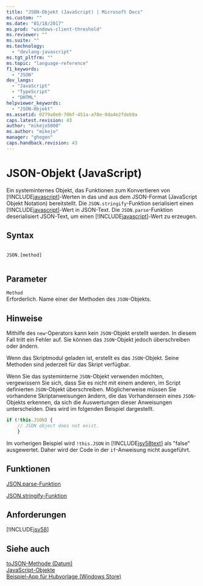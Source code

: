 ```yaml
---
title: "JSON-Objekt (JavaScript) | Microsoft Docs"
ms.custom: ""
ms.date: "01/18/2017"
ms.prod: "windows-client-threshold"
ms.reviewer: ""
ms.suite: ""
ms.technology: 
  - "devlang-javascript"
ms.tgt_pltfrm: ""
ms.topic: "language-reference"
f1_keywords: 
  - "JSON"
dev_langs: 
  - "JavaScript"
  - "TypeScript"
  - "DHTML"
helpviewer_keywords: 
  - "JSON-Objekt"
ms.assetid: 0279a0e0-70bf-451a-a78e-0da4e2fdeb9a
caps.latest.revision: 43
author: "mikejo5000"
ms.author: "mikejo"
manager: "ghogen"
caps.handback.revision: 43
---
```

# JSON-Objekt (JavaScript)
Ein systeminternes Objekt, das Funktionen zum Konvertieren von [!INCLUDE[javascript](../../javascript/includes/javascript-md.md)]\-Werten in das und aus dem JSON\-Format \(JavaScript Objekt Notation\) bereitstellt.  Die `JSON.stringify`\-Funktion serialisiert einen [!INCLUDE[javascript](../../javascript/includes/javascript-md.md)]\-Wert in JSON\-Text.  Die `JSON.parse`\-Funktion deserialisiert JSON\-Text, um einen [!INCLUDE[javascript](../../javascript/includes/javascript-md.md)]\-Wert zu erzeugen.  
  
## Syntax  
  
```  
  
JSON.[method]  
  
```  
  
## Parameter  
 `Method`  
 Erforderlich.  Name einer der Methoden des `JSON`\-Objekts.  
  
## Hinweise  
 Mithilfe des `new`\-Operators kann kein `JSON`\-Objekt erstellt werden.  In diesem Fall tritt ein Fehler auf.  Sie können das `JSON`\-Objekt jedoch überschreiben oder ändern.  
  
 Wenn das Skriptmodul geladen ist, erstellt es das `JSON`\-Objekt.  Seine Methoden sind jederzeit für das Skript verfügbar.  
  
 Wenn Sie das systeminterne `JSON`\-Objekt verwenden möchten, vergewissern Sie sich, dass Sie es nicht mit einem anderen, im Script definierten `JSON`\-Objekt überschreiben.  Möglicherweise müssen Sie vorhandene Skriptanweisungen ändern, die das Vorhandensein eines `JSON`\-Objekts erkennen, da sich die Auswertungen dieser Anweisungen unterscheiden.  Dies wird im folgenden Beispiel dargestellt.  
  
```javascript  
if (!this.JSON) {  
    // JSON object does not exist.  
    }  
```  
  
 Im vorherigen Beispiel wird `!this.JSON` in [!INCLUDE[jsv58text](../../javascript/reference/includes/jsv58text-md.md)] als "false" ausgewertet.  Daher wird der Code in der `if`\-Anweisung nicht ausgeführt.  
  
## Funktionen  
 [JSON.parse\-Funktion](../../javascript/reference/json-parse-function-javascript.md)  
  
 [JSON.stringify\-Funktion](../../javascript/reference/json-stringify-function-javascript.md)  
  
## Anforderungen  
 [!INCLUDE[jsv58](../../javascript/reference/includes/jsv58-md.md)]  
  
## Siehe auch  
 [toJSON\-Methode \(Datum\)](../../javascript/reference/tojson-method-date-javascript.md)   
 [JavaScript\-Objekte](../../javascript/reference/javascript-objects.md)   
 [Beispiel\-App für Hubvorlage \(Windows Store\)](http://code.msdn.microsoft.com/Hub-template-sample-with-4b70002d)